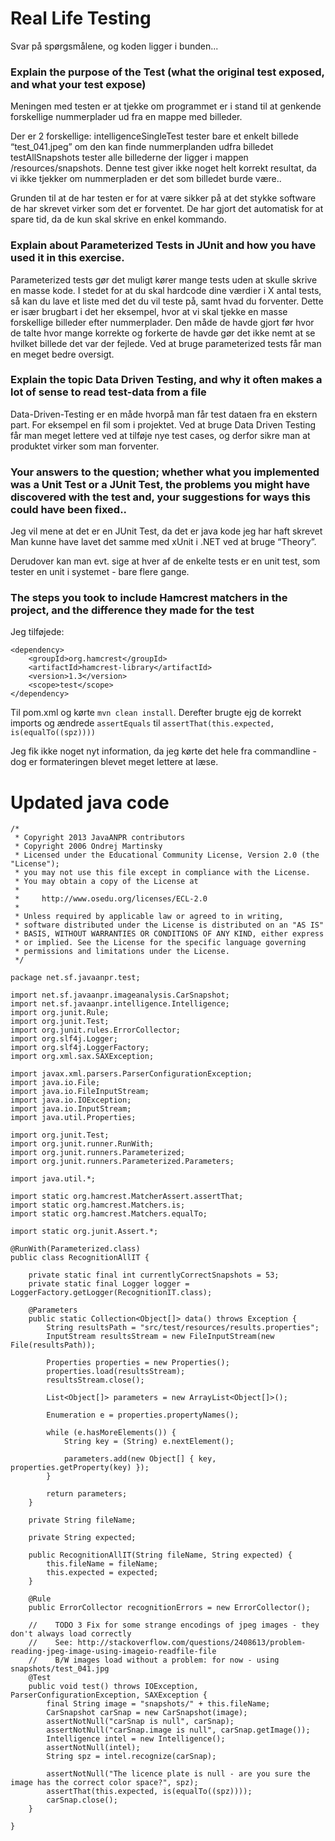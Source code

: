 Real Life Testing
===========================

Svar på spørgsmålene, og koden ligger i bunden...

### Explain the purpose of the Test (what the original test exposed, and what your test expose)

Meningen med testen er at tjekke om programmet er i stand til at genkende forskellige nummerplader ud fra en mappe med billeder. 

Der er 2 forskellige:
intelligenceSingleTest tester bare et enkelt billede “test_041.jpeg” om den kan finde nummerplanden udfra billedet
testAllSnapshots tester alle billederne der ligger i mappen /resources/snapshots. Denne test giver ikke noget helt korrekt resultat, da vi ikke tjekker om nummerpladen er det som billedet burde være..

Grunden til at de har testen er for at være sikker på at det stykke software de har skrevet virker som det er forventet. De har gjort det automatisk for at spare tid, da de kun skal skrive en enkel kommando.

### Explain about Parameterized Tests in JUnit and how you have used it in this exercise.

Parameterized tests gør det muligt kører mange tests uden at skulle skrive en masse kode. I stedet for at du skal hardcode dine værdier i X antal tests, så kan du lave et liste med det du vil teste på, samt hvad du forventer. Dette er især brugbart i det her eksempel, hvor at vi skal tjekke en masse forskellige billeder efter nummerplader. Den måde de havde gjort før hvor de talte hvor mange korrekte og forkerte de havde gør det ikke nemt at se hvilket billede det var der fejlede. Ved at bruge parameterized tests får man en meget bedre oversigt.

### Explain the topic Data Driven Testing, and why it often makes a lot of sense to read test-data from a file

Data-Driven-Testing er en måde hvorpå man får test dataen fra en ekstern part. For eksempel en fil som i projektet. Ved at bruge Data Driven Testing får man meget lettere ved at tilføje nye test cases, og derfor sikre man at produktet virker som man forventer.

###  Your answers to the question; whether what you implemented was a Unit Test or a JUnit Test, the problems you might have discovered with the test and, your suggestions for ways this could have been fixed..
Jeg vil mene at det er en JUnit Test, da det er java kode jeg har haft skrevet Man kunne have lavet det samme med xUnit i .NET ved at bruge “Theory”.

Derudover kan man evt. sige at hver af de enkelte tests er en unit test, som tester en unit i systemet - bare flere gange.

### The steps you took to include Hamcrest matchers in the project, and the difference they made for the test
Jeg tilføjede:
```
<dependency>
    <groupId>org.hamcrest</groupId>
    <artifactId>hamcrest-library</artifactId>
    <version>1.3</version>
    <scope>test</scope>
</dependency>
```

Til pom.xml og kørte `mvn clean install`. Derefter brugte ejg de korrekt imports og ændrede `assertEquals` til `assertThat(this.expected, is(equalTo((spz))))`

Jeg fik ikke noget nyt information, da jeg kørte det hele fra commandline - dog er formateringen blevet meget lettere at læse.

# Updated java code
```
/*
 * Copyright 2013 JavaANPR contributors
 * Copyright 2006 Ondrej Martinsky
 * Licensed under the Educational Community License, Version 2.0 (the "License");
 * you may not use this file except in compliance with the License.
 * You may obtain a copy of the License at
 *
 *     http://www.osedu.org/licenses/ECL-2.0
 *
 * Unless required by applicable law or agreed to in writing,
 * software distributed under the License is distributed on an "AS IS"
 * BASIS, WITHOUT WARRANTIES OR CONDITIONS OF ANY KIND, either express
 * or implied. See the License for the specific language governing
 * permissions and limitations under the License.
 */

package net.sf.javaanpr.test;

import net.sf.javaanpr.imageanalysis.CarSnapshot;
import net.sf.javaanpr.intelligence.Intelligence;
import org.junit.Rule;
import org.junit.Test;
import org.junit.rules.ErrorCollector;
import org.slf4j.Logger;
import org.slf4j.LoggerFactory;
import org.xml.sax.SAXException;

import javax.xml.parsers.ParserConfigurationException;
import java.io.File;
import java.io.FileInputStream;
import java.io.IOException;
import java.io.InputStream;
import java.util.Properties;

import org.junit.Test;
import org.junit.runner.RunWith;
import org.junit.runners.Parameterized;
import org.junit.runners.Parameterized.Parameters;

import java.util.*;

import static org.hamcrest.MatcherAssert.assertThat;
import static org.hamcrest.Matchers.is;
import static org.hamcrest.Matchers.equalTo;

import static org.junit.Assert.*;

@RunWith(Parameterized.class)
public class RecognitionAllIT {

    private static final int currentlyCorrectSnapshots = 53;
    private static final Logger logger = LoggerFactory.getLogger(RecognitionIT.class);

    @Parameters
    public static Collection<Object[]> data() throws Exception {
        String resultsPath = "src/test/resources/results.properties";
        InputStream resultsStream = new FileInputStream(new File(resultsPath));

        Properties properties = new Properties();
        properties.load(resultsStream);
        resultsStream.close();

        List<Object[]> parameters = new ArrayList<Object[]>();

        Enumeration e = properties.propertyNames();

        while (e.hasMoreElements()) {
            String key = (String) e.nextElement();

            parameters.add(new Object[] { key, properties.getProperty(key) });
        }

        return parameters;
    }

    private String fileName;

    private String expected;

    public RecognitionAllIT(String fileName, String expected) {
        this.fileName = fileName;
        this.expected = expected;
    }

    @Rule
    public ErrorCollector recognitionErrors = new ErrorCollector();

    //    TODO 3 Fix for some strange encodings of jpeg images - they don't always load correctly
    //    See: http://stackoverflow.com/questions/2408613/problem-reading-jpeg-image-using-imageio-readfile-file
    //    B/W images load without a problem: for now - using snapshots/test_041.jpg
    @Test
    public void test() throws IOException, ParserConfigurationException, SAXException {
        final String image = "snapshots/" + this.fileName;
        CarSnapshot carSnap = new CarSnapshot(image);
        assertNotNull("carSnap is null", carSnap);
        assertNotNull("carSnap.image is null", carSnap.getImage());
        Intelligence intel = new Intelligence();
        assertNotNull(intel);
        String spz = intel.recognize(carSnap);
        
        assertNotNull("The licence plate is null - are you sure the image has the correct color space?", spz);
        assertThat(this.expected, is(equalTo((spz))));
        carSnap.close();
    }

}
```
